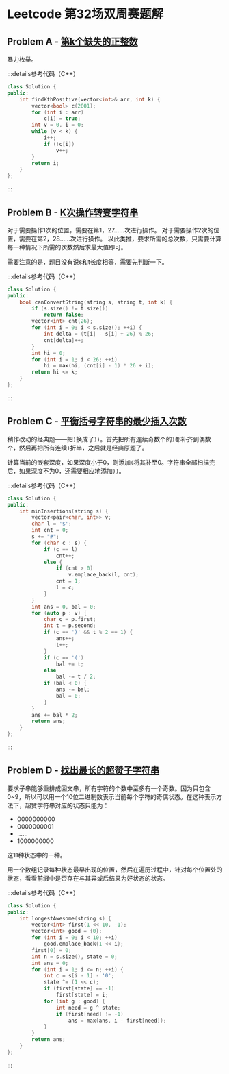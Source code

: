 # Leetcode 第32场双周赛题解

## Problem A - [第k个缺失的正整数](https://leetcode.cn/problems/kth-missing-positive-number/)

暴力枚举。

:::details参考代码（C++）

```cpp
class Solution {
public:
    int findKthPositive(vector<int>& arr, int k) {
        vector<bool> c(2001);
        for (int i : arr)
            c[i] = true;
        int v = 0, i = 0;
        while (v < k) {
            i++;
            if (!c[i])
                v++;
        }
        return i;
    }
};
```

:::

## Problem B - [K次操作转变字符串](https://leetcode.cn/problems/can-convert-string-in-k-moves/)

对于需要操作1次的位置，需要在第1，27……次进行操作。
对于需要操作2次的位置，需要在第2，28……次进行操作。
以此类推，要求所需的总次数，只需要计算每一种情况下所需的次数然后求最大值即可。

需要注意的是，题目没有说s和t长度相等，需要先判断一下。

:::details参考代码（C++）

```cpp
class Solution {
public:
    bool canConvertString(string s, string t, int k) {
        if (s.size() != t.size())
            return false;
        vector<int> cnt(26);
        for (int i = 0; i < s.size(); ++i) {
            int delta = (t[i] - s[i] + 26) % 26;
            cnt[delta]++;
        }
        int hi = 0;
        for (int i = 1; i < 26; ++i)
            hi = max(hi, (cnt[i] - 1) * 26 + i);
        return hi <= k;
    }
};
```

:::

## Problem C - [平衡括号字符串的最少插入次数](https://leetcode.cn/problems/minimum-insertions-to-balance-a-parentheses-string/)

稍作改动的经典题——把`)`换成了`))`。首先把所有连续奇数个的`)`都补齐到偶数个，然后再把所有连续`)`折半，之后就是经典原题了。

计算当前的嵌套深度，如果深度小于0，则添加`(`将其补至0。字符串全部扫描完后，如果深度不为0，还需要相应地添加`))`。

:::details参考代码（C++）

```cpp
class Solution {
public:
    int minInsertions(string s) {
        vector<pair<char, int>> v;
        char l = '$';
        int cnt = 0;
        s += "#";
        for (char c : s) {
            if (c == l)
                cnt++;
            else {
                if (cnt > 0)
                    v.emplace_back(l, cnt);
                cnt = 1;
                l = c;
            }
        }
        int ans = 0, bal = 0;
        for (auto p : v) {
            char c = p.first;
            int t = p.second;
            if (c == ')' && t % 2 == 1) {
                ans++;
                t++;
            }
            if (c == '(')
                bal += t;
            else
                bal -= t / 2;
            if (bal < 0) {
                ans -= bal;
                bal = 0;
            }
        }
        ans += bal * 2;
        return ans;
    }
};
```

:::

## Problem D - [找出最长的超赞子字符串](https://leetcode.cn/problems/find-longest-awesome-substring/)

要求子串能够重排成回文串，所有字符的个数中至多有一个奇数。因为只包含0~9，所以可以用一个10位二进制数表示当前每个字符的奇偶状态。在这种表示方法下，超赞字符串对应的状态只能为：

- 0000000000
- 0000000001
- ……
- 1000000000

这11种状态中的一种。

用一个数组记录每种状态最早出现的位置，然后在遍历过程中，针对每个位置处的状态，看看前缀中是否存在与其异或后结果为好状态的状态。

:::details参考代码（C++）

```cpp
class Solution {
public:
    int longestAwesome(string s) {
        vector<int> first(1 << 10, -1);
        vector<int> good = {0};
        for (int i = 0; i < 10; ++i)
            good.emplace_back(1 << i);
        first[0] = 0;
        int n = s.size(), state = 0;
        int ans = 0;
        for (int i = 1; i <= n; ++i) {
            int c = s[i - 1] - '0';
            state ^= (1 << c);
            if (first[state] == -1)
                first[state] = i;
            for (int g : good) {
                int need = g ^ state;
                if (first[need] != -1)
                    ans = max(ans, i - first[need]);
            }
        }
        return ans;
    }
};
```

:::

